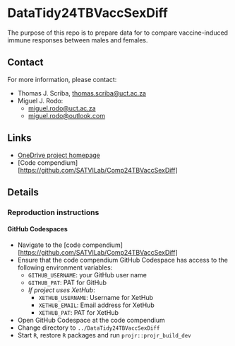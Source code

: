 <!-- README.md is generated from README.Rmd. Please edit that file -->

# DataTidy24TBVaccSexDiff

<!-- badges: start -->
<!-- badges: end -->

The purpose of this repo is to prepare data for to
compare vaccine-induced immune responses between males and females.

## Contact

For more information, please contact:
- Thomas J. Scriba, thomas.scriba@uct.ac.za
- Miguel J. Rodo:
  - miguel.rodo@uct.ac.za
  - miguel.rodo@outlook.com

## Links

- [OneDrive project homepage](https://uctcloud-my.sharepoint.com/:f:/r/personal/01463748_wf_uct_ac_za/Documents/Projects/Project24TBVaccSexDiff?csf=1&web=1&e=eIMJIM)
- [Code compendium][https://github.com/SATVILab/Comp24TBVaccSexDiff]

## Details

### Reproduction instructions

#### GitHub Codespaces

- Navigate to the [code compendium][https://github.com/SATVILab/Comp24TBVaccSexDiff]
- Ensure that the code compendium GitHub Codespace has access to the following environment variables:
  - `GITHUB_USERNAME`: your GitHub user name
  - `GITHUB_PAT`: PAT for GitHub
  - *If project uses XetHub*:
    - `XETHUB_USERNAME`: Username for XetHub
    - `XETHUB_EMAIL`: Email address for XetHub
    - `XETHUB_PAT`: PAT for XetHub
- Open GitHub Codespace at the code compendium
- Change directory to `../DataTidy24TBVaccSexDiff`
- Start `R`, restore `R` packages and run `projr::projr_build_dev`

